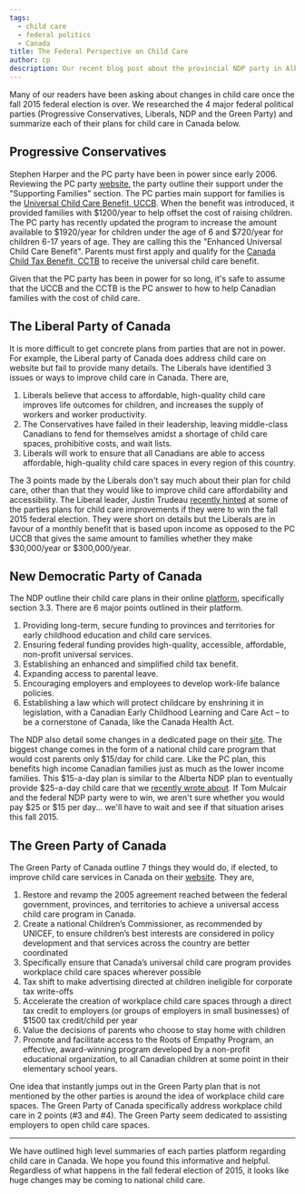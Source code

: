 ```yaml
---
tags:
  - child care
  - federal politics
  - Canada
title: The Federal Perspective on Child Care
author: cp
description: Our recent blog post about the provincial NDP party in Alberta had some of our readers asking about the national situation on child care.  We decided to research each of the major federal political parties in Canada to see what their plans were for child care if they were elected in the upcoming fall 2015 election.
---
```

Many of our readers have been asking about changes in child care once the fall 2015 federal election is over.  We researched the 4 major federal political parties (Progressive Conservatives, Liberals, NDP and the Green Party) and summarize each of their plans for child care in Canada below.

## Progressive Conservatives ##

Stephen Harper and the PC party have been in power since early 2006.  Reviewing the PC party [website](http://www.conservative.ca/where-we-stand/supporting-families/), the party outline their support under the "Supporting Families" section.  The PC parties main support for families is the [Universal Child Care Benefit, UCCB](http://www.cra-arc.gc.ca/uccb/).  When the benefit was introduced, it provided families with $1200/year to help offset the cost of raising children.  The PC party has recently updated the program to increase the amount available to $1920/year for children under the age of 6 and $720/year for children 6-17 years of age.  They are calling this the "Enhanced Universal Child Care Benefit".  Parents must first apply and qualify for the [Canada Child Tax Benefit, CCTB](http://www.cra-arc.gc.ca/bnfts/cctb/fq_qlfyng-eng.html) to receive the universal child care benefit.

Given that the PC party has been in power for so long, it's safe to assume that the UCCB and the CCTB is the PC answer to how to help Canadian families with the cost of child care.

## The Liberal Party of Canada ##

It is more difficult to get concrete plans from parties that are not in power.  For example, the Liberal party of Canada does address child care on website but fail to provide many details.  The Liberals have identified 3 issues or ways to improve child care in Canada.  There are,

1. Liberals believe that access to affordable, high-quality child care improves life outcomes for children, and increases the supply of workers and worker productivity.
2. The Conservatives have failed in their leadership, leaving middle-class Canadians to fend for themselves amidst a shortage of child care spaces, prohibitive costs, and wait lists.
3. Liberals will work to ensure that all Canadians are able to access affordable, high-quality child care spaces in every region of this country.

The 3 points made by the Liberals don't say much about their plan for child care, other than that they would like to improve child care affordability and accessibility.  The Liberal leader, Justin Trudeau [recently hinted](http://www.cbc.ca/news/politics/justin-trudeau-hints-at-national-child-care-plan-tied-to-income-1.3065235) at some of the parties plans for child care improvements if they were to win the fall 2015 federal election.  They were short on details but the Liberals are in favour of a monthly benefit that is based upon income as opposed to the PC UCCB that gives the same amount to families whether they make $30,000/year or $300,000/year.

## New Democratic Party of Canada ##

The NDP outline their child care plans in their online [platform](http://xfer.ndp.ca/2013/policybook/2013-04-17-PolicyBook_E.pdf), specifically section 3.3.  There are 6 major points outlined in their platform.

1. Providing long-term, secure funding to provinces and territories for early childhood education and child care services.
2. Ensuring federal funding provides high-quality, accessible, affordable, non-profit universal services.
3. Establishing an enhanced and simplified child tax benefit.
4. Expanding access to parental leave.
5. Encouraging employers and employees to develop work-life balance policies.
6. Establishing a law which will protect childcare by enshrining it in legislation, with a Canadian Early Childhood Learning and Care Act – to be a cornerstone of Canada, like the Canada Health Act.

The NDP also detail some changes in a dedicated page on their [site](http://www.ndp.ca/childcare).  The biggest change comes in the form of a national child care program that would cost parents only $15/day for child care.  Like the PC plan, this benefits high income Canadian families just as much as the lower income families.  This $15-a-day plan is similar to the Alberta NDP plan to eventually provide $25-a-day child care that we [recently wrote about](http://blog.daycareiq.com/2015-The-New-NDP-Government-What-Does-That-Mean-For-Child-Care/).  If Tom Mulcair and the federal NDP party were to win, we aren't sure whether you would pay $25 or $15 per day... we'll have to wait and see if that situation arises this fall 2015.

## The Green Party of Canada ##

The Green Party of Canada outline 7 things they would do, if elected, to improve child care services in Canada on their [website](http://www.greenparty.ca/en/policy/vision-green/people/child-care).  They are,

1. Restore and revamp the 2005 agreement reached between the federal government, provinces, and territories to achieve a universal access child care program in Canada.
2. Create a national Children’s Commissioner, as recommended by UNICEF, to ensure children’s best interests are considered in policy development and that services across the country are better coordinated
3. Specifically ensure that Canada’s universal child care program provides workplace child care spaces wherever possible
4. Tax shift to make advertising directed at children ineligible for corporate tax write-offs
5. Accelerate the creation of workplace child care spaces through a direct tax credit to employers (or groups of employers in small businesses) of $1500 tax credit/child per year
6. Value the decisions of parents who choose to stay home with children
7. Promote and facilitate access to the Roots of Empathy Program, an effective, award-winning program developed by a non-profit educational organization, to all Canadian children at some point in their elementary school years.

One idea that instantly jumps out in the Green Party plan that is not mentioned by the other parties is around the idea of workplace child care spaces.  The Green Party of Canada specifically address workplace child care in 2 points (#3 and #4).  The Green Party seem dedicated to assisting employers to open child care spaces.

------

We have outlined high level summaries of each parties platform regarding child care in Canada.  We hope you found this informative and helpful.  Regardless of what happens in the fall federal election of 2015, it looks like huge changes may be coming to national child care.
 
